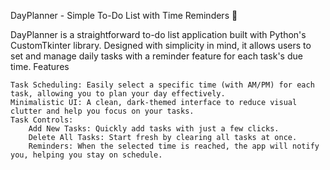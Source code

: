 DayPlanner - Simple To-Do List with Time Reminders 📝

DayPlanner is a straightforward to-do list application built with Python's CustomTkinter library. Designed with simplicity in mind, it allows users to set and manage daily tasks with a reminder feature for each task's due time.
Features

    Task Scheduling: Easily select a specific time (with AM/PM) for each task, allowing you to plan your day effectively.
    Minimalistic UI: A clean, dark-themed interface to reduce visual clutter and help you focus on your tasks.
    Task Controls:
        Add New Tasks: Quickly add tasks with just a few clicks.
        Delete All Tasks: Start fresh by clearing all tasks at once.
        Reminders: When the selected time is reached, the app will notify you, helping you stay on schedule.

